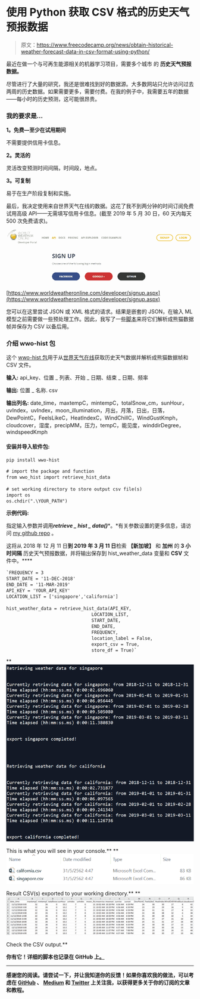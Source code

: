 # 使用 Python 获取 CSV 格式的历史天气预报数据

> 原文：<https://www.freecodecamp.org/news/obtain-historical-weather-forecast-data-in-csv-format-using-python/>

最近在做一个与可再生能源相关的机器学习项目，需要多个城市 的 ****历史天气预报数据。****

尽管进行了大量的研究，我还是很难找到好的数据源。大多数网站只允许访问过去两周的历史数据。如果需要更多，需要付费。在我的例子中，我需要五年的数据——每小时的历史预测，这可能很昂贵。

### **我的要求是...**

****1。免费—至少在试用期间****

不需要提供信用卡信息。

****2。灵活的****

灵活改变预测时间间隔，时间段，地点。

****3。可复制****

易于在生产阶段复制和实施。

最后，我决定使用来自世界天气在线的数据。这花了我不到两分钟的时间订阅免费试用高级 API——无需填写信用卡信息。(截至 2019 年 5 月 30 日，60 天内每天 500 次免费请求)。

![1*kVPI57az2iE7Kjni3AhxOw](img/781c6cf54abc59db47405366e6b47df9.png)

[https://www.worldweatheronline.com/developer/signup.aspx](https://www.worldweatheronline.com/developer/signup.aspx)

您可以在这里尝试 JSON 或 XML 格式的请求。结果是嵌套的 JSON，在输入 ML 模型之前需要做一些预处理工作。因此，我写了一些[脚本](https://github.com/ekapope/WorldWeatherOnline)来将它们解析成熊猫数据帧并保存为 CSV 以备后用。

### 介绍 wwo-hist 包

这个 [wwo-hist 包](https://pypi.org/project/wwo-hist/)用于从[世界天气在线](https://www.worldweatheronline.com/developer/api/historical-weather-api.aspx)获取历史天气数据并解析成熊猫数据帧和 CSV 文件。

****输入:**** api_key、位置 _ 列表、开始 _ 日期、结束 _ 日期、频率

****输出:**** 位置 _ 名称. csv

****输出列名:**** date_time，maxtempC，mintempC，totalSnow_cm，sunHour，uvIndex，uvIndex，moon_illumination，月出，月落，日出，日落，DewPointC，FeelsLikeC，HeatIndexC，WindChillC，WindGustKmph，cloudcover，湿度，precipMM，压力，tempC，能见度，winddirDegree，windspeedKmph

#### 安装并导入软件包:

```
pip install wwo-hist
```

```
# import the package and function
from wwo_hist import retrieve_hist_data

# set working directory to store output csv file(s)
import os
os.chdir(".\YOUR_PATH")
```

**示例代码:**

指定输入参数并调用*****retrieve _ hist _ data()******。*有关参数设置的更多信息，请访问 [my github repo](https://github.com/ekapope/WorldWeatherOnline) 。

这将从 2018 年 12 月 11 日**到 2019 年 3 月 11 日**检索 ****【新加坡】**** 和 ****加州**** 的 ****3 小时间隔**** 历史天气预报数据，并将输出保存到 hist_weather_data 变量和 ****CSV**** 文件中。****

```
`FREQUENCY = 3
START_DATE = '11-DEC-2018'
END_DATE = '11-MAR-2019'
API_KEY = 'YOUR_API_KEY'
LOCATION_LIST = ['singapore','california']

hist_weather_data = retrieve_hist_data(API_KEY,
                                LOCATION_LIST,
                                START_DATE,
                                END_DATE,
                                FREQUENCY,
                                location_label = False,
                                export_csv = True,
                                store_df = True)`
```

**![0*Ga1fGBrxkoKgfzbu](img/9e06249bac3fc5a1c462a9fd3b34c2ef.png)

This is what you will see in your console.** **![1*0-UJ7XO4ZG76oDlVvHQNVA](img/8a3362ad6c99d1b8f0c200cf3fe90baa.png)

Result CSV(s) exported to your working directory.** **![0*gdtco3Zi0Kv03uz9](img/cdcb86356032d20fa0a331bc09adb825.png)

Check the CSV output.** 

**你有它！详细的脚本也记录在 GitHub 上[。](https://github.com/ekapope/WorldWeatherOnline)**

* * *

**感谢您的阅读。请尝试一下，并让我知道你的反馈！如果你喜欢我的做法，可以考虑在 [GitHub](https://github.com/ekapope) 、 [Medium](https://medium.com/@ekapope.v) 和 [Twitter](https://twitter.com/EkapopeV) 上关注我，以获得更多关于你的订阅的文章和教程。**